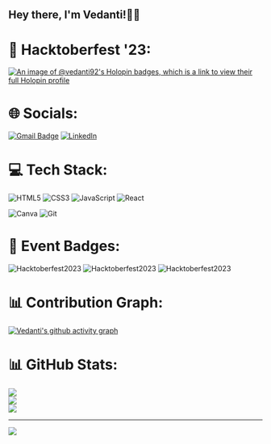 ## Hey there, I'm Vedanti!👋🏻

# 🎉 Hacktoberfest '23:
[![An image of @vedanti92's Holopin badges, which is a link to view their full Holopin profile](https://holopin.me/vedanti92)](https://holopin.io/@vedanti92)

# 🌐 Socials:
[![Gmail Badge](https://img.shields.io/badge/-vedanti.r.bagade@gmail.com-c14438?style=flat-square&logo=Gmail&logoColor=white&link=mailto:vedanti.r.bagade@gmail.com)](mailto:vedanti.r.bagade@gmail.com)
[![LinkedIn](https://img.shields.io/badge/LinkedIn-%230077B5.svg?logo=linkedin&logoColor=white)](https://linkedin.com/in/vedanti92) 

# 💻 Tech Stack:
![HTML5](https://img.shields.io/badge/html5-%23E34F26.svg?style=for-the-badge&logo=html5&logoColor=white)
![CSS3](https://img.shields.io/badge/css3-%231572B6.svg?style=for-the-badge&logo=css3&logoColor=white)
![JavaScript](https://img.shields.io/badge/JavaScript-F7DF1E?style=for-the-badge&logo=javascript&logoColor=black)
![React](https://img.shields.io/badge/React-20232A?style=for-the-badge&logo=react&logoColor=61DAFB)
<!-- ![NodeJS](https://img.shields.io/badge/Node.js-43853D?style=for-the-badge&logo=node.js&logoColor=white)
![Express.js](https://img.shields.io/badge/express.js-%23404d59.svg?style=for-the-badge&logo=express&logoColor=%2361DAFB) -->
![Canva](https://img.shields.io/badge/Canva-%2300C4CC.svg?style=for-the-badge&logo=Canva&logoColor=white)
![Git](https://img.shields.io/badge/-Git-black?style=flat-square&logo=git)

# 🌟 Event Badges:
![Hacktoberfest2023](https://ziadoua.github.io/m3-Markdown-Badges/badges/Hacktoberfest2023/hacktoberfest20231.svg)
![Hacktoberfest2023](https://ziadoua.github.io/m3-Markdown-Badges/badges/Hacktoberfest2023/hacktoberfest20232.svg)
![Hacktoberfest2023](https://ziadoua.github.io/m3-Markdown-Badges/badges/Hacktoberfest2023/hacktoberfest20233.svg)

# 📊 Contribution Graph:
[![Vedanti's github activity graph](https://github-readme-activity-graph.vercel.app/graph?username=vedanti92&bg_color=0f2d3d&color=1cadfb&line=1cadfb&point=1cadfb&area=true&hide_border=true)](https://github.com/vedanti92/github-readme-activity-graph)

# 📊 GitHub Stats:
![](https://github-readme-stats.vercel.app/api?username=vedanti92&theme=react&hide_border=false&include_all_commits=true&count_private=true)<br/>
![](https://github-readme-streak-stats.herokuapp.com/?user=vedanti92&theme=react&hide_border=false)<br/>
![](https://github-readme-stats.vercel.app/api/top-langs/?username=vedanti92&theme=react&hide_border=false&include_all_commits=true&count_private=true&layout=compact)

---
<a href="https://visitcount.itsvg.in">
  <img src="https://visitcount.itsvg.in/api?id=vedanti92&label=Profile%20Views&color=0&icon=0&pretty=false" />
</a>
